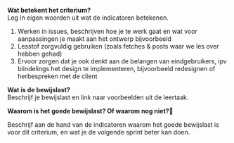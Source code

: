 **Wat betekent het criterium?**  
Leg in eigen woorden uit wat de indicatoren betekenen.

1. Werken in issues, beschrijven hoe je te werk gaat en wat voor aanpassingen je maakt aan het ontwerp bijvoorbeeld
2. Lesstof zorgvuldig gebruiken (zoals fetches & posts waar we les over hebben gehad)
3. Ervoor zorgen dat je ook denkt aan de belangen van eindgebruikers, ipv blindelings het design te implementeren, bijvoorbeeld redesignen of herbespreken met de client

**Wat is de bewijslast?**  
Beschrijf je bewijslast en link naar voorbeelden uit de leertaak.

**Waarom is het goede bewijslast? Of waarom nog niet?**

Beschrijf aan de hand van de indicatoren waarom het goede bewijslast is voor dit criterium, en wat je de volgende sprint beter kan doen.
